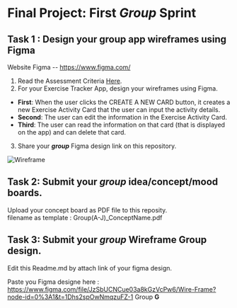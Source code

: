 
# Final Project: First ***Group*** Sprint

## Task 1 : Design your group app wireframes using Figma
Website Figma -- https://www.figma.com/
1. Read the Assessment Criteria [Here](https://docs.google.com/spreadsheets/d/1mXg-4Hpygg8zl4pfaA998_-t3BapSOWNOfyC699OhEk/edit#gid=1164902319).
2. For your Exercise Tracker App, design your wireframes using Figma.

* **First**: When the user clicks the CREATE A NEW CARD button, it creates a new Exercise Activity Card that the user can input the activity details.
* **Second**: The user can edit the information in the Exercise Activity Card.
* **Third**: The user can read the information on that card (that is displayed on the app) and can delete that card.

3. Share your ***group*** Figma design link on this repository.

![Wireframe](https://user-images.githubusercontent.com/36503834/223250907-f987d96c-a2a2-4aec-af1e-198b9e79df4f.png)

## Task 2: Submit your ***group*** idea/concept/mood boards.
Upload your concept board as PDF file to this reposity. <br>
filename as template : Group(A-J)_ConceptName.pdf



## Task 3: Submit your ***group*** Wireframe  Group design.
Edit this Readme.md by attach link of your figma design.

Paste you Figma designe here : https://www.figma.com/file/JzSbUCNCue03a8kGzVcPw6/Wire-Frame?node-id=0%3A1&t=1Dhs2spOwNmqzuFZ-1
Group **G**

